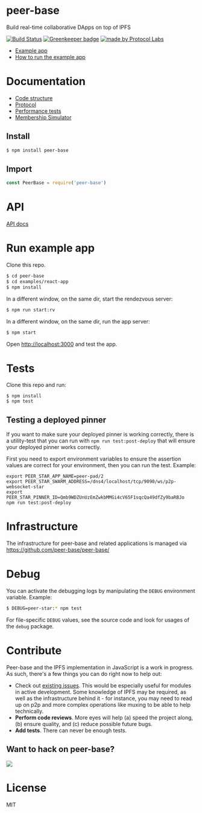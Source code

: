 # peer-base

Build real-time collaborative DApps on top of IPFS

[![Build Status](https://travis-ci.org/peer-base/peer-base.svg?branch=master)](https://travis-ci.org/peer-base/peer-base) [![Greenkeeper badge](https://badges.greenkeeper.io/peer-base/peer-base.svg)](https://greenkeeper.io/) [![made by Protocol Labs](https://img.shields.io/badge/made%20by-Protocol%20Labs-blue.svg?style=flat-square)](https://protocol.ai)


* [Example app](examples/react-app)
* [How to run the example app](#run-example-app)

# Documentation

* [Code structure](https://github.com/peer-base/peer-base/blob/master/docs/CODE-STRUCTURE.md)
* [Protocol](https://github.com/peer-base/peer-base/blob/master/docs/PROTOCOL.md)
* [Performance tests](https://github.com/peer-base/peer-base/blob/master/docs/PERFORMANCE-TESTS.md)
* [Membership Simulator](https://github.com/peer-base/peer-base/blob/master/docs/MEMBERSHIP-SIM.md)

## Install

```bash
$ npm install peer-base
```

## Import

```js
const PeerBase = require('peer-base')
```

# API

[API docs](docs/API.md)

# Run example app

Clone this repo.

```bash
$ cd peer-base
$ cd examples/react-app
$ npm install
```

In a different window, on the same dir, start the rendezvous server:

```bash
$ npm run start:rv
```

In a different window, on the same dir, run the app server:

```bash
$ npm start
```

Open [http://localhost:3000](http://localhost:3000) and test the app.

# Tests

Clone this repo and run:

```
$ npm install
$ npm test
```

## Testing a deployed pinner

If you want to make sure your deployed pinner is working correctly, there is a
utility-test that you can run with `npm run test:post-deploy` that will ensure
your deployed pinner works correctly.

First you need to export environment variables to ensure the assertion values
are correct for your environment, then you can run the test. Example:

```
export PEER_STAR_APP_NAME=peer-pad/2
export PEER_STAR_SWARM_ADDRESS=/dns4/localhost/tcp/9090/ws/p2p-websocket-star
export PEER_STAR_PINNER_ID=Qmb9WDZUnUzEmZwkbMMGi4cV65F1sqcQa49dfZy9baRBJo
npm run test:post-deploy
```

# Infrastructure

The infrastructure for peer-base and related applications is managed via
https://github.com/peer-base/peer-base/

# Debug

You can activate the debugging logs by manipulating the `DEBUG` environment variable. Example:

```bash
$ DEBUG=peer-star:* npm test
```

For file-specific `DEBUG` values, see the source code and look for usages of the `debug` package.

# Contribute

Peer-base and the IPFS implementation in JavaScript is a work in progress. As such, there's a few things you can do right now to help out:

  * Check out [existing issues](https://github.com/peer-base/peer-base/issues). This would be especially useful for modules in active development. Some knowledge of IPFS may be required, as well as the infrastructure behind it - for instance, you may need to read up on p2p and more complex operations like muxing to be able to help technically.
  * **Perform code reviews**. More eyes will help (a) speed the project along, (b) ensure quality, and (c) reduce possible future bugs.
  * **Add tests**. There can never be enough tests.

## Want to hack on peer-base?

[![](https://cdn.rawgit.com/jbenet/contribute-ipfs-gif/master/img/contribute.gif)](https://github.com/ipfs/community/blob/master/CONTRIBUTING.md)

# License

MIT

